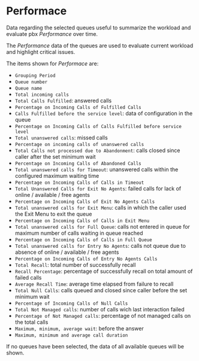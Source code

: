 # Performace

Data regarding the selected queues useful to summarize the
workload and evaluate pbx *Performance* over time.

The *Performance* data of the queues are used to evaluate current workload and highlight critical issues.

The items shown for *Performace*  are:

- `Grouping Period`
- `Queue number`
- `Queue name`
- `Total incoming calls`
- `Total Calls Fulfilled`: answered calls
- `Percentage on Incoming Calls of Fulfilled Calls`
- `Calls Fulfilled before the service level`: data of
configuration in the queue
- `Percentage on Incoming Calls of Calls Fulfilled before
service level`
- `Total unanswered calls`: missed calls
- `Percentage on incoming calls of unanswered calls`
- `Total Calls not processed due to Abandonment`: calls closed since
caller after the set minimum wait
- `Percentage on Incoming Calls of Abandoned Calls`
- `Total unanswered calls for Timeout`: unanswered calls
within the configured maximum waiting time
- `Percentage on Incoming Calls of Calls in Timeout`
- `Total Unanswered Calls for Exit No Agents`: failed calls for
lack of online / available / free agents
- `Percentage on Incoming Calls of Exit No Agents Calls`
- `Total unanswered calls for Exit Menu`: calls in which the
caller used the Exit Menu to exit the queue
- `Percentage on Incoming Calls of Calls in Exit Menu`
- `Total unanswered calls for Full Queue`: calls not entered in
queue for maximum number of calls waiting in queue reached
- `Percentage on Incoming Calls of Calls in Full Queue`
- `Total unanswered calls for Entry No Agents`: calls not
queue due to absence of online / available / free agents
- `Percentage on Incoming Calls of Entry No Agents Calls`
- `Total Recall`: total number of successfully recall
- `Recall Percentage`: percentage of successfully recall on total amount of failed calls
- `Average Recall Time`: average time elapsed from failure to recall
- `Total Null Calls`: calls queued and closed since
caller before the set minimum wait
- `Percentage of Incoming Calls of Null Calls`
- `Total Not Managed calls`: number of calls wich last interaction failed
- `Percentage of Not Managed calls`: percentage of not managed calls on the total calls
- `Maximum, minimum, average wait`: before the answer
- `Maximum, minimum and average call duration`

If no queues have been selected, the data of all available 
queues will be shown.
